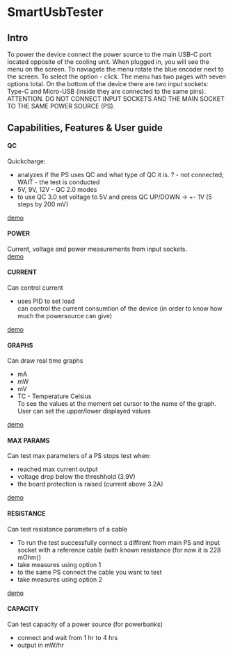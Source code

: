 # SmartUsbTester
## Intro
To power the device connect the power source to the main USB-C port located opposite of the cooling unit. When plugged in, you will see the menu on the screen.
To naviagete the menu rotate the blue encoder next to the screen. To select the option - click. The menu has two pages with seven options total. On the bottom of the device there are two input sockets: Type-C and Micro-USB (inside they are connected to the same pins).  ATTENTION. DO NOT CONNECT INPUT SOCKETS AND THE MAIN SOCKET TO THE SAME POWER SOURCE (PS).
## Capabilities, Features & User guide
#### QC
Quickcharge:
- analyzes if the PS uses QC and what type of QC it is. ? - not connected; WAIT - the test is conducted
- 5V, 9V, 12V - QC 2.0 modes
- to use QC 3.0 set voltage to 5V and press QC UP/DOWN -> +- 1V (5 steps by 200 mV)  
  
[demo](https://youtu.be/108r3PzsNO0)
#### POWER
Current, voltage and power measurements from input sockets. \
[demo](https://youtu.be/_7GYyKfhbiY)
#### CURRENT
Can control current
- uses PID to set load \
can control the current consumtion of the device (in order to know how much the powersource can give)  
  
[demo](https://youtu.be/06G0fwgMr5I)
#### GRAPHS
Can draw real time graphs
- mA
- mW
- mV
- TC - Temperature Celsius \
To see the values at the moment set cursor to the name of the graph.
User can set the upper/lower displayed values  
  
[demo](https://youtu.be/3VVAKiCTHck)
#### MAX PARAMS
Can test max parameters of a PS
stops test when:
- reached max current output
- voltage drop below the threshhold (3.9V)
- the board protection is raised (current above 3.2A)  
  
[demo](https://youtu.be/ybpfJkCFA_E)
#### RESISTANCE
Can test resistance parameters of a cable
- To run the test successfully connect a diffirent from main PS and input socket with a reference cable (with known resistance (for now it is 228 mOhm))
- take measures using option 1
- to the same PS connect the cable you want to test
- take measures using option 2  
  
[demo](https://www.youtube.com/watch?v=rPBj17imWao)
#### CAPACITY
Can test capacity of a power source (for powerbanks)
- connect and wait from 1 hr to 4 hrs
 - output in mW/hr









